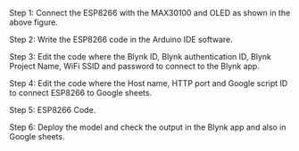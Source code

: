 Step 1: Connect the ESP8266 with the MAX30100 and OLED as shown in the above  figure.

Step 2: Write the ESP8266 code in the Arduino IDE software.

Step 3: Edit the code where the Blynk ID, Blynk authentication ID, Blynk Project Name, WiFi SSID and password to connect to the Blynk app.

Step 4: Edit the code where the Host name, HTTP port and Google script ID to connect ESP8266 to Google sheets.

Step 5: ESP8266 Code.

Step 6: Deploy the model and check the output in the Blynk app and also in Google sheets.
